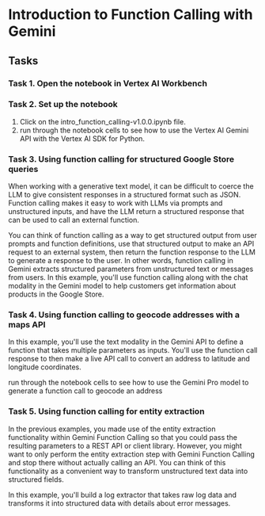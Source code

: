 # Introduction to Function Calling with Gemini
## Tasks
### Task 1. Open the notebook in Vertex AI Workbench
### Task 2. Set up the notebook
1. Click on the intro_function_calling-v1.0.0.ipynb file.
2. run through the notebook cells to see how to use the Vertex AI Gemini API with the Vertex AI SDK for Python.
### Task 3. Using function calling for structured Google Store queries
When working with a generative text model, it can be difficult to coerce the LLM to give consistent responses in a structured format such as JSON. Function calling makes it easy to work with LLMs via prompts and unstructured inputs, and have the LLM return a structured response that can be used to call an external function.

You can think of function calling as a way to get structured output from user prompts and function definitions, use that structured output to make an API request to an external system, then return the function response to the LLM to generate a response to the user. In other words, function calling in Gemini extracts structured parameters from unstructured text or messages from users. In this example, you'll use function calling along with the chat modality in the Gemini model to help customers get information about products in the Google Store.
### Task 4. Using function calling to geocode addresses with a maps API
In this example, you'll use the text modality in the Gemini API to define a function that takes multiple parameters as inputs. You'll use the function call response to then make a live API call to convert an address to latitude and longitude coordinates.

run through the notebook cells to see how to use the Gemini Pro model to generate a function call to geocode an address
### Task 5. Using function calling for entity extraction
In the previous examples, you made use of the entity extraction functionality within Gemini Function Calling so that you could pass the resulting parameters to a REST API or client library. However, you might want to only perform the entity extraction step with Gemini Function Calling and stop there without actually calling an API. You can think of this functionality as a convenient way to transform unstructured text data into structured fields.

In this example, you'll build a log extractor that takes raw log data and transforms it into structured data with details about error messages.

